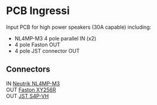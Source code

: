 # PCB Ingressi
Input PCB for high power speakers (30A capable) including:
- NL4MP-M3 4 pole parallel IN (x2)
- 4 pole Faston OUT
- 4 pole JST connector OUT

## Connectors
IN  [Neutrik NL4MP-M3](https://www.neutrik.com/en/product/nl4mp-m3)  
OUT [Faston XY256R](https://www.tme.eu/it/details/st-lk-4/terminali-a-saldare-pcb/xinya/xy256r-a-7-62-4pin/)  
OUT [JST S4P-VH](https://www.digikey.it/product-detail/it/jst-sales-america-inc/S4P-VH-LF-SN/S4P-VH-LF-SN-ND/9924228)  


